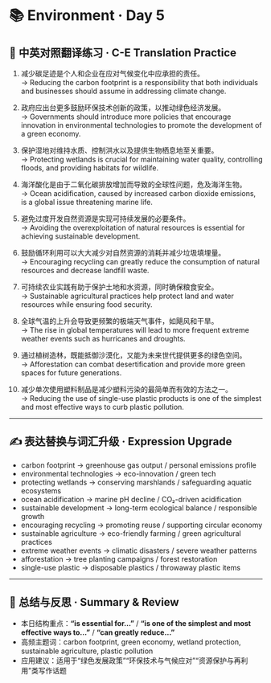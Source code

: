 # 📚 Environment · Day 5

## 📖 中英对照翻译练习 · C-E Translation Practice

1. 减少碳足迹是个人和企业在应对气候变化中应承担的责任。  
   → Reducing the carbon footprint is a responsibility that both individuals and businesses should assume in addressing climate change.

2. 政府应出台更多鼓励环保技术创新的政策，以推动绿色经济发展。  
   → Governments should introduce more policies that encourage innovation in environmental technologies to promote the development of a green economy.

3. 保护湿地对维持水质、控制洪水以及提供生物栖息地至关重要。  
   → Protecting wetlands is crucial for maintaining water quality, controlling floods, and providing habitats for wildlife.

4. 海洋酸化是由于二氧化碳排放增加而导致的全球性问题，危及海洋生物。  
   → Ocean acidification, caused by increased carbon dioxide emissions, is a global issue threatening marine life.

5. 避免过度开发自然资源是实现可持续发展的必要条件。  
   → Avoiding the overexploitation of natural resources is essential for achieving sustainable development.

6. 鼓励循环利用可以大大减少对自然资源的消耗并减少垃圾填埋量。  
   → Encouraging recycling can greatly reduce the consumption of natural resources and decrease landfill waste.

7. 可持续农业实践有助于保护土地和水资源，同时确保粮食安全。  
   → Sustainable agricultural practices help protect land and water resources while ensuring food security.

8. 全球气温的上升会导致更频繁的极端天气事件，如飓风和干旱。  
   → The rise in global temperatures will lead to more frequent extreme weather events such as hurricanes and droughts.

9. 通过植树造林，既能抵御沙漠化，又能为未来世代提供更多的绿色空间。  
   → Afforestation can combat desertification and provide more green spaces for future generations.

10. 减少单次使用塑料制品是减少塑料污染的最简单而有效的方法之一。  
    → Reducing the use of single-use plastic products is one of the simplest and most effective ways to curb plastic pollution.

---

## ✍️ 表达替换与词汇升级 · Expression Upgrade

- carbon footprint → greenhouse gas output / personal emissions profile  
- environmental technologies → eco-innovation / green tech  
- protecting wetlands → conserving marshlands / safeguarding aquatic ecosystems  
- ocean acidification → marine pH decline / CO₂-driven acidification  
- sustainable development → long-term ecological balance / responsible growth  
- encouraging recycling → promoting reuse / supporting circular economy  
- sustainable agriculture → eco-friendly farming / green agricultural practices  
- extreme weather events → climatic disasters / severe weather patterns  
- afforestation → tree planting campaigns / forest restoration  
- single-use plastic → disposable plastics / throwaway plastic items

---

## 🧠 总结与反思 · Summary & Review

- 本日结构重点：**“is essential for…”** / **“is one of the simplest and most effective ways to…”** / **“can greatly reduce…”**  
- 高频主题词：carbon footprint, green economy, wetland protection, sustainable agriculture, plastic pollution  
- 应用建议：适用于“绿色发展政策”“环保技术与气候应对”“资源保护与再利用”类写作话题
